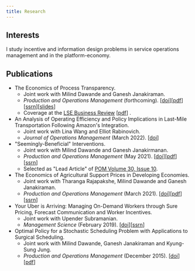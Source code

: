 ```yaml
---
title: Research
---
```


## Interests

I study incentive and information design problems in service operations management and in the platform-economy.

<!-- ## Working Papers -->


## Publications

-   The Economics of Process Transparency.
    -   Joint work with Milind Dawande and Ganesh Janakiraman.
    -   *Production and Operations Management* (forthcoming).  \[[doi](https://doi.org/10.1111/poms.13942)\]\[[pdf](/files/manuscripts/process-transparency.pdf)\]\[[ssrn](https://papers.ssrn.com/sol3/papers.cfm?abstract_id=3715037)\]\[[slides](/files/slides/process-transparency.pdf)\]
    - Coverage at the [LSE Business Review](https://blogs.lse.ac.uk/businessreview/2023/02/03/when-transparency-hurts-customers-the-case-of-post-sales-process-trackers/) \[[pdf](/files/manuscripts/nts-process-transparency.pdf)\] . 
-   An Analysis of Operating Efficiency and Policy Implications in Last-Mile Transportation Following Amazon's Integration.
    -   Joint work with Lina Wang and Elliot Rabinovich.
    -   *Journal of Operations Management* (March 2022). \[[doi](https://onlinelibrary.wiley.com/doi/full/10.1002/joom.1172)\]
-   "Seemingly-Beneficial" Interventions.
    -   Joint work with Milind Dawande and Ganesh Janakirmanan.
    -   *Production and Operations Management* (May 2021). \[[doi](https://onlinelibrary.wiley.com/doi/abs/10.1111/poms.13457)\]\[[pdf](/files/manuscripts/seemingly-beneficial-interventions.pdf)\]\[[ssrn](https://papers.ssrn.com/sol3/papers.cfm?abstract_id=3416634)\]
    -   Selected as "Lead Article" of [POM Volume 30, Issue 10](https://onlinelibrary.wiley.com/toc/19375956/2021/30/10).
-   The Economics of Agricultural Support Prices in Developing Economies.
    -   Joint work with Tharanga Rajapakshe, Milind Dawande and Ganesh Janakiraman.
    -   *Production and Operations Management* (March 2021). \[[doi](https://onlinelibrary.wiley.com/doi/10.1111/poms.13416)\]\[[pdf](/files/manuscripts/gsp.pdf)\]\[[ssrn](https://papers.ssrn.com/sol3/papers.cfm?abstract_id=3103334)\]
-   Your Uber is Arriving: Managing On-Demand Workers through Sure Pricing, Forecast Communication and Worker Incentives.
    -   Joint work with Upender Subramanian.
    -   *Management Science* (February 2019). \[[doi](https://pubsonline.informs.org/doi/10.1287/mnsc.2018.3050)\]\[[ssrn](https://papers.ssrn.com/sol3/papers.cfm?abstract_id=2895227)\]
-   Optimal Policy for a Stochastic Scheduling Problem with Applications to Surgical Scheduling.
    -   Joint work with Milind Dawande, Ganesh Janakiraman and Kyung-Sung Jung.
    -   *Production and Operations Management* (December 2015). \[[doi](https://onlinelibrary.wiley.com/doi/abs/10.1111/poms.12538)\]\[[pdf](/files/manuscripts/stochastic-scheduling.pdf)\]
